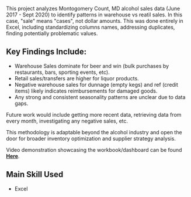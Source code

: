 This project analyzes Montogomery Count, MD alcohol sales data (June 2017 - Sept 2020) to identify patterns in warehouse vs reatil sales. In this case, "sale" means "cases", not dollar amounts. This was done entirely in Excel, including standardizing columns names, addressing duplicates, finding potentially problematic values. 

## Key Findings Include:
* Warehouse Sales dominate for beer and win (bulk purchases by restaurants, bars, sporting events, etc).
* Retail sales/transfers are higher for liquor products.
* Negative warehouse sales for dunnage (empty kegs) and ref (credit items) likely indicates reimbursements for damaged goods.
* Any strong and consistent seasonality patterns are unclear due to data gaps.

Future work would include getting more recent data, retrieving data from every month, investigating any negative sales, etc.

This methodology is adaptable beyond the alcohol industry and open the door for broader inventory optimization and supplier strategy analysis. 

Video demonstration showcasing the workbook/dashboard can be found **[Here](https://www.youtube.com/watch?v=C7ahBEPLGeU)**.


## Main Skill Used
* Excel
